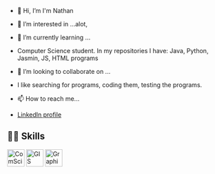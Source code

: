 - 👋 Hi, I’m I'm Nathan

- 👀 I’m interested in ...alot, 
  
- 🌱 I’m currently learning ...
-  Computer Science student. In my repositories I have: Java, Python, Jasmin, JS, HTML programs
  
- 💞️ I’m looking to collaborate on ...
- I like searching for programs, coding them, testing the programs.
  
- 📫 How to reach me...
- [LinkedIn profile](https://www.linkedin.com/in/www.linkedin.com/in/nathan-mclaughlin-942b28126/)
  
## 👩‍💻 Skills
<p align="left">
  <img src="https://github.com/nathanMcL/ComSci_projects" alt="ComSci_projects" width="40" height="40"/>
  <img src="https://github.com/nathanMcL/GIS" alt="GIS exploration" width="40" height="40"/>
  <img src="https://github.com/nathanMcL/Graphing" alt="Graphing exploration" width="40" height="40"/>
</p>

<!---
nathanMcL/nathanMcL is a ✨ special ✨ repository because its `README.md` (this file) appears on your GitHub profile.
You can click the Preview link to take a look at your changes.
--->

